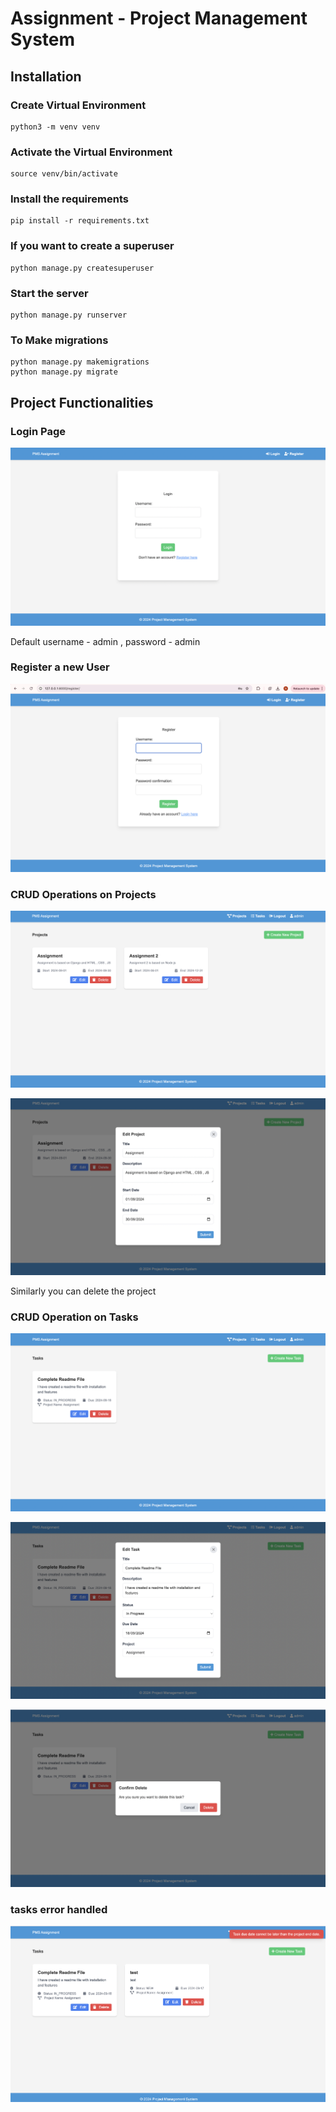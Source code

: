 # Assignment - Project Management System

## Installation

### Create Virtual Environment

```
python3 -m venv venv
```

### Activate the Virtual Environment

```
source venv/bin/activate
```

### Install the requirements

```
pip install -r requirements.txt
```

### If you want to create a superuser

```
python manage.py createsuperuser
```

### Start the server

```
python manage.py runserver
```

### To Make migrations

```
python manage.py makemigrations
python manage.py migrate
```

## Project Functionalities

### Login Page

![Login Page](./static/images/login_ss.png)

Default username - admin , password - admin

### Register a new User

![Register Page](./static/images/register.png)

### CRUD Operations on Projects

![Project Page](./static/images/project.png)

![Edit Project Page](./static/images/editproject.png)

Similarly you can delete the project

### CRUD Operation on Tasks

![Tasks Page](./static/images/tasks.png)

![Edit Tasks Page](./static/images/edittasks.png)

![Delete Tasks Page](./static/images/deletetasks.png)

### tasks error handled

![ Tasks Erro Page](./static/images/taskserror.png)
